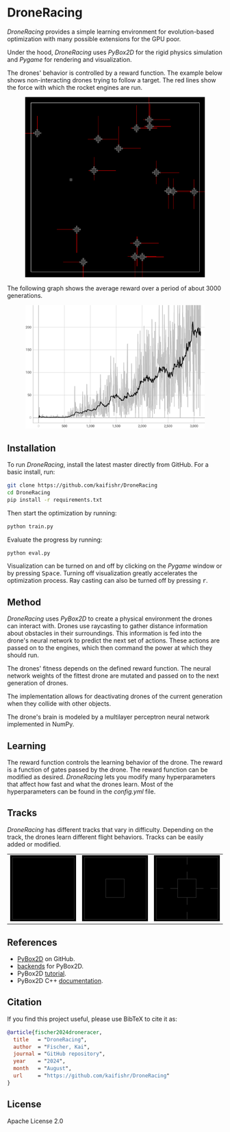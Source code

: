 # DroneRacing

*DroneRacing* provides a simple learning environment for evolution-based optimization with many possible extensions for the GPU poor.

Under the hood, *DroneRacing* uses *PyBox2D* for the rigid physics simulation and *Pygame* for rendering and visualization. 

The drones' behavior is controlled by a reward function. The example below shows non-interacting drones trying to follow a target. The red lines show the force with which the rocket engines are run.

<p align="center">
    <img src="docs/drones.gif" width="420" height="420"/>
</p>

The following graph shows the average reward over a period of about 3000 generations.

<p align="center">
    <img src="docs/mean_reward.png" width="420" height=""/>
</p>

## Installation

To run *DroneRacing*, install the latest master directly from GitHub. For a basic install, run:

```bash
git clone https://github.com/kaifishr/DroneRacing
cd DroneRacing 
pip install -r requirements.txt
```

Then start the optimization by running:

```bash
python train.py
```

Evaluate the progress by running:

```bash
python eval.py
```

Visualization can be turned on and off by clicking on the *Pygame* window or by pressing <kbd>Space</kbd>. Turning off visualization greatly accelerates the optimization process. Ray casting can also be turned off by pressing <kbd>r</kbd>.

## Method

*DroneRacing* uses *PyBox2D* to create a physical environment the drones can interact with. Drones use raycasting to gather distance information about obstacles in their surroundings. This information is fed into the drone's neural network to predict the next set of actions. These actions are passed on to the engines, which then command the power at which they should run.

The drones' fitness depends on the defined reward function. The neural network weights of the fittest drone are mutated and passed on to the next generation of drones.

The implementation allows for deactivating drones of the current generation when they collide with other objects.

The drone's brain is modeled by a multilayer perceptron neural network implemented in NumPy.

## Learning

The reward function controls the learning behavior of the drone. The reward is a function of gates passed by the drone. The reward function can be modified as desired. *DroneRacing* lets you modify many hyperparameters that affect how fast and what the drones learn. Most of the hyperparameters can be found in the *config.yml* file.

## Tracks

*DroneRacing* has different tracks that vary in difficulty. Depending on the track, the drones learn different flight behaviors. Tracks can be easily added or modified.

||||
|:--:|:--:|:--:|
|![](docs/map_empty.png)|![](docs/map_block.png)|![](docs/map_locks.png)|

## References

- [PyBox2D](https://github.com/pybox2d/pybox2d) on GitHub.
- [backends](https://github.com/pybox2d/pybox2d/tree/master/library/Box2D/examples/backends) for PyBox2D.
- PyBox2D [tutorial](https://github.com/pybox2d/cython-box2d/blob/master/docs/source/getting_started.md).
- PyBox2D C++ [documentation](https://box2d.org/documentation/).

## Citation

If you find this project useful, please use BibTeX to cite it as:

```bibtex
@article{fischer2024droneracer,
  title   = "DroneRacing",
  author  = "Fischer, Kai",
  journal = "GitHub repository",
  year    = "2024",
  month   = "August",
  url     = "https://github.com/kaifishr/DroneRacing"
}
```

## License

Apache License 2.0
